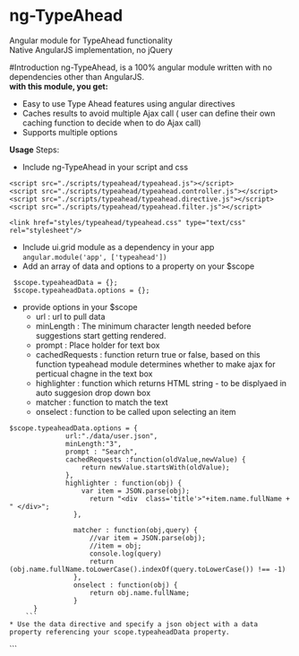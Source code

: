 # ng-TypeAhead
Angular module for TypeAhead functionality
<br />Native AngularJS implementation, no jQuery

#Introduction
ng-TypeAhead, is a 100% angular module written with no dependencies other than AngularJS. 
<br/> <b>with this module, you get:</b>
* Easy to use Type Ahead features using angular directives<br/>
* Caches results to avoid multiple Ajax call ( user can define their own caching function to decide when to do Ajax call)<br/>
* Supports multiple options

<b>Usage</b>
Steps:

* Include ng-TypeAhead in your script and css

```
<script src="./scripts/typeahead/typeahead.js"></script>
<script src="./scripts/typeahead/typeahead.controller.js"></script>
<script src="./scripts/typeahead/typeahead.directive.js"></script>
<script src="./scripts/typeahead/typeahead.filter.js"></script>

<link href="styles/typeahead/typeahead.css" type="text/css" rel="stylesheet"/>
```
* Include ui.grid module as a dependency in your app
``` angular.module('app', ['typeahead']) ```
* Add an array of data and options to a property on your $scope
```
 $scope.typeaheadData = {};
 $scope.typeaheadData.options = {};
```
* provide options in your $scope
    * url : url to pull data
    * minLength : The minimum character length needed before suggestions start getting rendered.
    * prompt : Place holder for text box
    * cachedRequests : function return true or false, based on this function typeahead module determines whether to make ajax for perticual chagne in the text box
    * highlighter : function which returns HTML string - to be displyaed in auto suggesion drop down box
    * matcher  : function to match the text 
    * onselect  : function to be called upon selecting an item
```
$scope.typeaheadData.options = {
			  url:"./data/user.json",
			  minLength:"3",
			  prompt : "Search",
			  cachedRequests :function(oldValue,newValue) {
				  return newValue.startsWith(oldValue);  
			  },
			  highlighter : function(obj) {
				  var item = JSON.parse(obj);
					return "<div  class='title'>"+item.name.fullName + " </div>";
				},
				
				matcher : function(obj,query) {
					//var item = JSON.parse(obj);
					//item = obj;
					console.log(query)
					return (obj.name.fullName.toLowerCase().indexOf(query.toLowerCase()) !== -1)
				},
				onselect : function(obj) {
					return obj.name.fullName;
				}
	  }
	```
* Use the data directive and specify a json object with a data property referencing your scope.typeaheadData property.
```
<div class="Typecontainer" ng-controller="appController as appCtrl">
  <typeahead  data = "typeaheadData" />
</div>
```




